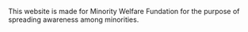 This website is made for Minority Welfare Fundation for the purpose of spreading awareness among minorities.
